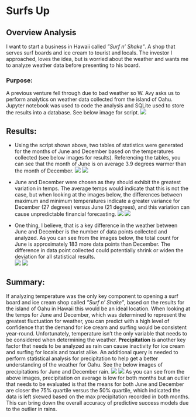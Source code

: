 # Surfs Up

## Overview Analysis
I want to start a business in Hawaii called *”Surf n’ Shake”*. A shop that serves surf boards and ice cream to tourist and locals. The investor I approached, loves the idea, but is worried about the weather and wants me to analyze weather data before presenting to his board. 

### Purpose:
A previous venture fell through due to bad weather so W. Avy asks us to perform analytics on weather data collected from the island of Oahu. Jupyter notebook was used to code the analysis and SQLite used to store the results into a database. See below image for script.
![]( https://github.com/Apollo619/surfs_up/blob/main/Resources/JN%20code.PNG)

## Results:
-	Using the script shown above, two tables of statistics were generated for the months of June and December based on the temperatures collected (see below images for results). Referencing the tables, you can see that the month of June is on average 3.9 degrees warmer than the month of December. 
![]( https://github.com/Apollo619/surfs_up/blob/main/Resources/june%20temps%20mean.PNG) ![]( https://github.com/Apollo619/surfs_up/blob/main/Resources/december%20temps%20mean.PNG)

-	June and December were chosen as they should exhibit the greatest variation in temps. The average temps would indicate that this is not the case, but when looking at the images below, the differences between maximum and minimum temperatures indicate a greater variance for December (27 degrees) versus June (21 degrees), and this variation can cause unpredictable financial forecasting. 
![]( https://github.com/Apollo619/surfs_up/blob/main/Resources/june%20temps%20maxmin.PNG) ![]( https://github.com/Apollo619/surfs_up/blob/main/Resources/december%20temps%20maxmin.PNG)

-	One thing, I believe, that is a key difference in the weather between June and December is the number of data points collected and analyzed. As you can see from the images below, the total count for June is approximately 183 more data points than December. The difference in data point collected could potentially shrink or widen the deviation for all statistical results.  
![]( https://github.com/Apollo619/surfs_up/blob/main/Resources/june%20count.PNG) ![]( https://github.com/Apollo619/surfs_up/blob/main/Resources/december%20counts.PNG)

## Summary:
If analyzing temperature was the only key component to opening a surf board and ice cream shop called *”Surf n’ Shake”*, based on the results for the island of Oahu in Hawaii this would be an ideal location. When looking at the temps for June and December, which was determined to represent the greatest fluctuation for weather, you can predict with a high level of confidence that the demand for ice cream and surfing would be consistent year-round.
Unfortunately, temperature isn’t the only variable that needs to be considered when determining the weather. **Precipitation** is another key factor that needs to be analyzed as rain can cause inactivity for ice cream and surfing for locals and tourist alike. An additional query is needed to perform statistical analysis for precipitation to help get a better understanding of the weather for Oahu. See the below images of precipitations for June and December rain.
![]( https://github.com/Apollo619/surfs_up/blob/main/Resources/june%20precipitation.PNG) ![]( https://github.com/Apollo619/surfs_up/blob/main/Resources/december%20precipitation.PNG) 
As you can see from the above images, precipitation on average is low for both months but an outlier that needs to be evaluated is that the means for both June and December are closer the 75% quartile versus the 50% quartile, which indicated the data is left skewed based on the max precipitation recorded in both months. This can bring down the overall accuracy of predictive success models due to the outlier in rains. 
